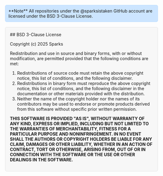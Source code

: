 <div style="background-color: #cce5ff; padding: 10px; border-radius: 5px; border: 1px solid #b8daff;">
  **Note**  
  All repositories under the @sparksistaken GitHub account are licensed under the BSD 3-Clause License.
</div>

<br>

<div style="background-color: #f7f7f7; padding: 15px; border-radius: 5px; border: 1px solid #e1e1e1;">
  ## BSD 3-Clause License

  Copyright (c) 2025 Sparks

  Redistribution and use in source and binary forms, with or without modification, are permitted provided that the following conditions are met:

  1. Redistributions of source code must retain the above copyright notice, this list of conditions, and the following disclaimer.
  2. Redistributions in binary form must reproduce the above copyright notice, this list of conditions, and the following disclaimer in the documentation or other materials provided with the distribution.
  3. Neither the name of the copyright holder nor the names of its contributors may be used to endorse or promote products derived from this software without specific prior written permission.

  **THIS SOFTWARE IS PROVIDED "AS IS", WITHOUT WARRANTY OF ANY KIND, EXPRESS OR IMPLIED, INCLUDING BUT NOT LIMITED TO THE WARRANTIES OF MERCHANTABILITY, FITNESS FOR A PARTICULAR PURPOSE AND NONINFRINGEMENT. IN NO EVENT SHALL THE AUTHORS OR COPYRIGHT HOLDERS BE LIABLE FOR ANY CLAIM, DAMAGES OR OTHER LIABILITY, WHETHER IN AN ACTION OF CONTRACT, TORT OR OTHERWISE, ARISING FROM, OUT OF OR IN CONNECTION WITH THE SOFTWARE OR THE USE OR OTHER DEALINGS IN THE SOFTWARE.**
</div>
